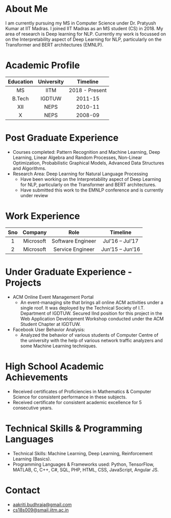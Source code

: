 <head>
 <title> Aakriti Budhraja </title>
</head>

# About Me
I am currently pursuing my MS in Computer Science under Dr. Pratyush Kumar at IIT Madras.
I joined IIT Madras as an MS student (CS) in 2018.
My area of research is Deep learning for NLP.
Currently my work is focussed on  on the Interpretability aspect of Deep Learning for NLP, particularly on the Transformer and BERT architectures (EMNLP).

# Academic Profile

| Education   | University   | Timeline   | 
| :-------------: | :-------------: | :-------------: |
| MS      | IITM | 2018 - Present |
| B.Tech      | IGDTUW      | 2011-15 |
| XII | NEPS      | 2010-11 |
| X   | NEPS   | 2008-09 |

# Post Graduate Experience
* Courses completed: Pattern Recognition and Machine Learning, Deep Learning, Linear Algebra and Random Processes, Non-Linear Optimization, Probabilistic Graphical Models, Advanced Data Structures and Algorithms.
* Research Area: Deep Learning for Natural Language Processing
  * Have been working on the Interpretability aspect of Deep Learning for NLP, particularly on the Transformer and BERT architectures.
  * Have submitted this work to the EMNLP conference and is currently under review

# Work Experience

| Sno   | Company   | Role   | Timeline   |
| :-------------: | :-------------: | :-------------: | :-------------: |
| 1   | Microsoft   | Software Engineer    | Jul’16 – Jul’17   |
| 2   | Microsoft   | Service Engineer   | Jun’15 – Jun’16   |

# Under Graduate Experience - Projects
* ACM Online Event Management Portal
  * An event-managing site that brings all online ACM activities under a single roof. It was deployed by the Technical Society of I.T. Department of IGDTUW. Secured IInd position for this project in the Web Application Development Workshop conducted under the ACM Student Chapter at IGDTUW.
* Facebook User Behavior Analysis:
  * Analyzed the behavior of various students of Computer Centre of the university with the help of various network traffic analyzers and some Machine Learning techniques.

# High School Academic Achievements
* Received certificates of Proficiencies in Mathematics & Computer Science for consistent performance in these subjects.
* Received certificate for consistent academic excellence for 5 consecutive years.

# Technical Skills & Programming Languages
* Technical Skills: Machine Learning, Deep Learning, Reinforcement Learning (Basics).
* Programming Languages & Frameworks used: Python, TensorFlow, MATLAB, C, C++, C#, SQL, PHP, HTML, CSS, JavaScript, Angular JS.

# Contact
* aakriti.budhraja@gmail.com
* cs18s009@smail.iitm.ac.in
